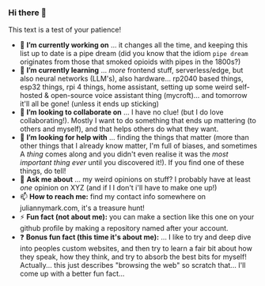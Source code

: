 ### Hi there 👋

This text is a test of your patience!

- 🔭 **I’m currently working on** ... it changes all the time, and keeping this list up to date is a pipe dream (did you know that the idiom `pipe dream` originates from those that smoked opioids with pipes in the 1800s?)
- 🌱 **I’m currently learning** ... _more_ frontend stuff, serverless/edge, but also neural networks (LLM's), also hardware... rp2040 based things, esp32 things, rpi 4 things, home assistant, setting up some weird self-hosted & open-source voice assistant thing (mycroft)... and tomorrow it'll all be gone! (unless it ends up sticking)
- 👯 **I’m looking to collaborate on** ... I have no clue! (but I do love collaborating!). Mostly I want to do something that ends up mattering (to others and myself), and that helps others do what they want.
- 🤔 **I’m looking for help with** ... finding the things that matter (more than other things that I already know matter, I'm full of biases, and sometimes A _thing_ comes along and you didn't even realise it was the _most important thing ever_ until you discovered it!). If you find one of these things, do tell!
- 💬 **Ask me about** ... my weird opinions on stuff? I probably have at least _one_ opinion on XYZ (and if I I don't i'll have to make one up!)
- 📫 **How to reach me:** find my contact info somewhere on juliannymark.com, it's a treasure hunt!
- ⚡ **Fun fact (not about me):** you can make a section like this one on your github profile by making a repository named after your account.
- ❓ **Bonus fun fact (this time it's about me):** ... I like to try and deep dive into peoples custom websites, and then try to learn a fair bit about how they speak, how they think, and try to absorb the best bits for myself! Actually... this just describes "browsing the web" so scratch that... I'll come up with a better fun fact...
